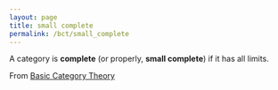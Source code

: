 ```yaml
---
layout: page
title: small complete
permalink: /bct/small_complete
---
```

A category is **complete**     (or properly, **small complete**) if it has all limits.


From [Basic Category Theory](https://mathgloss.github.io/MathGloss/bct.html)